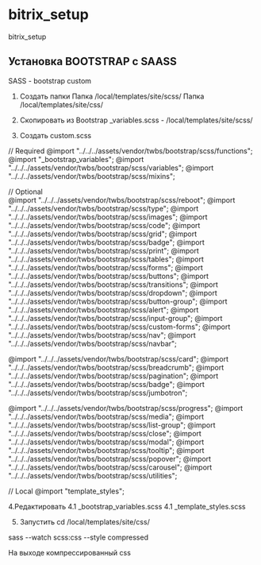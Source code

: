 # bitrix_setup
bitrix_setup
## Установка BOOTSTRAP с SAASS

SASS - bootstrap custom

1. Создать папки
Папка /local/templates/site/scss/
Папка /local/templates/site/css/

2. Скопировать из Bootstrap _variables.scss - /local/templates/site/scss/
3. Создать custom.scss 

// Required
@import "../../../assets/vendor/twbs/bootstrap/scss/functions";
@import "_bootstrap_variables";
@import "../../../assets/vendor/twbs/bootstrap/scss/variables";
@import "../../../assets/vendor/twbs/bootstrap/scss/mixins";


// Optional   
@import "../../../assets/vendor/twbs/bootstrap/scss/reboot";
@import "../../../assets/vendor/twbs/bootstrap/scss/type";
@import "../../../assets/vendor/twbs/bootstrap/scss/images";
@import "../../../assets/vendor/twbs/bootstrap/scss/code";
@import "../../../assets/vendor/twbs/bootstrap/scss/grid";
@import "../../../assets/vendor/twbs/bootstrap/scss/badge";
@import "../../../assets/vendor/twbs/bootstrap/scss/print";
@import "../../../assets/vendor/twbs/bootstrap/scss/tables";
@import "../../../assets/vendor/twbs/bootstrap/scss/forms";
@import "../../../assets/vendor/twbs/bootstrap/scss/buttons";
@import "../../../assets/vendor/twbs/bootstrap/scss/transitions";
@import "../../../assets/vendor/twbs/bootstrap/scss/dropdown";
@import "../../../assets/vendor/twbs/bootstrap/scss/button-group";
@import "../../../assets/vendor/twbs/bootstrap/scss/alert";
@import "../../../assets/vendor/twbs/bootstrap/scss/input-group";
@import "../../../assets/vendor/twbs/bootstrap/scss/custom-forms";
@import "../../../assets/vendor/twbs/bootstrap/scss/nav";
@import "../../../assets/vendor/twbs/bootstrap/scss/navbar";
 
@import "../../../assets/vendor/twbs/bootstrap/scss/card";
@import "../../../assets/vendor/twbs/bootstrap/scss/breadcrumb";
@import "../../../assets/vendor/twbs/bootstrap/scss/pagination";
@import "../../../assets/vendor/twbs/bootstrap/scss/badge";
@import "../../../assets/vendor/twbs/bootstrap/scss/jumbotron";
 
@import "../../../assets/vendor/twbs/bootstrap/scss/progress";
@import "../../../assets/vendor/twbs/bootstrap/scss/media";
@import "../../../assets/vendor/twbs/bootstrap/scss/list-group";
@import "../../../assets/vendor/twbs/bootstrap/scss/close";
@import "../../../assets/vendor/twbs/bootstrap/scss/modal";
@import "../../../assets/vendor/twbs/bootstrap/scss/tooltip";
@import "../../../assets/vendor/twbs/bootstrap/scss/popover";
@import "../../../assets/vendor/twbs/bootstrap/scss/carousel";
@import "../../../assets/vendor/twbs/bootstrap/scss/utilities";
 
// Local
@import "template_styles";
 
4.Редактировать 
4.1 _bootstrap_variables.scss
4.1 _template_styles.scss

5. Запустить
cd /local/templates/site/css/

sass --watch scss:css --style compressed

На выходе компрессированный css
